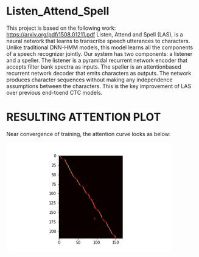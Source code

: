 # Listen_Attend_Spell
This project is based on the following work: https://arxiv.org/pdf/1508.01211.pdf
Listen, Attend and Spell (LAS), is a neural network that learns to transcribe speech utterances to characters. Unlike traditional DNN-HMM models, this model learns all the components of a speech recognizer jointly. Our system has two components: a listener and a speller. The listener is a pyramidal recurrent network encoder that accepts filter bank spectra as inputs. The speller is an attentionbased recurrent network decoder that emits characters as outputs. The network produces character sequences without making any independence assumptions between the characters. This is the key improvement of LAS over previous end-toend CTC models. 

# RESULTING ATTENTION PLOT
Near convergence of training, the attention curve looks as below:


![---](attention_plot.jpg)
